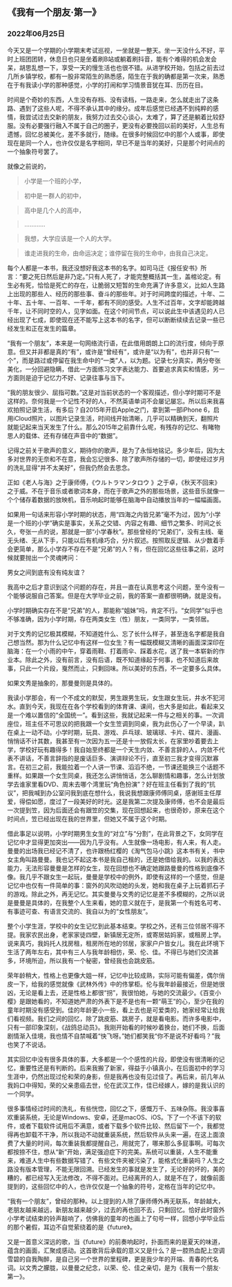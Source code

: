 ## 《我有一个朋友·第一》

### 2022年06月25日


今天又是一个学期的小学期末考试巡视，一坐就是一整天。坐一天没什么不好，平时上班团团转，休息日也只是坐着刷B站或躺着刷抖音，能有个难得的机会发会呆，胡思乱想一下，享受一天的慢生活也也很不错。从进学校开始，包括之前去过几所乡镇学校，都有一股非常陌生的熟悉感，陌生在于我的确都是第一次来，熟悉在于有我读小学的那种感觉，小学的打闹和学习情景音犹在耳、历历在目。

时间是个奇妙的东西，人生没有存档、没有读档，一路走来，怎么就走出了这条路、遇到了这些人呢，不得不承认其中的缘分。成年后感觉已经遇不到纯粹的感情，我尝试过去交新的朋友，我努力过去交心谈心，太难了，算了还是躺着比较舒服。没有必要强行融入不属于自己的圈子，更没有必要挽回以前的美好，人生总有遗憾，回忆总被美化，差不多就行，随缘。在很多时候回忆中的那个人或事，即使现在是同一个人，也许仅仅是名字相同，早已不是当年的美好，只是那个时间点的一个抽象符号罢了。

就像之前说的，

> 小学是一个班的小学，

> 初中是一群人的初中，

> 高中是几个人的高中，

> …………

> 我想，大学应该是一个人的大学。

> 谁走进我的生命，由命运决定；谁停留在我的生命中，由我自己决定。


每个人都是一本书，我还没想好我这本书的名字。如司马迁《报任安书》所言：“要之死日然后是非乃定。”只有人死了，才能完整概括其一生，盖棺论定。有生必有死，恰恰是死亡的存在，让脆弱又短暂的生命充满了许多意义，比如人生路上出现的那些人、经历的那些事、奋斗的那些年。对于时间跨度的描述，十年、二十年、五十年、一百年、一千年，都有不同的感受。人生不过百年，文字却能跨越千年，让不同时空的人，见字如面。在这个时间节点，可以说此生中该遇见的人已经出现了七成，即使现在还不能写上这本书的名字，但可以断断续续去记录一些已经发生和正在发生的篇章。

“我有一个朋友”，本来是一句网络流行语，在此借用朗朗上口的流行度，倾向于原意。但又并非都是真的“有”，或许是“曾经有”，或许是“以为有”，也并非只有“一个”，而是路过或停留在我生命中的“一类”人，以为题。记录七分真实，两分夸张美化，一分回避隐瞒，借此一方面练习文字表达能力、首要追求真实和情感，另一方面则是迫于记忆力不好、记录往事与当下。


“我的朋友很少、屈指可数。”这是对当前状态的一个客观描述，但小学时期可不是这样的。奈何我是一个记性不好的人，不然英语单词不会屡记屡忘。所以后来我喜欢拍照记录生活，有多后？自2015年开启Apple之门，拿到第一部iPhone 6，启用iCloud照片，以图片记录生活，时间线开始清晰，几乎可以精确到天，翻照片就能记起来当天发生了什么。那么2015年之前靠什么呢，有残存的记忆、有睹物思人的载体、还有存储在声音中的“数据”。

记得之前关于歌声的意义，期待你的歌声，是为了永恒地铭记。多少年后，因为太多对世界的无奈和不在意，我会忘记很多、除了歌声所存储的一切，即使经过岁月的洗礼显得“并不太美好”，但我仍然会去思念。

正如《老人与海》之于康师傅，《ウルトラマンタロウ 》之于卓，《秋天不回来》之于威。不在于音乐或者歌词本身，而在于歌声之外的那些场景，这些音乐就像一个个储存着数据的放映机，音乐响起时能够在脑海中自动播放当年的一幅幅画面。


如果用一句话来形容小学时期的状态，用“四海之内皆兄弟”毫不为过，因为“小学是一个班的小学”确实是事实，关系之交错、内容之有趣、细节之繁多、时间之长久，夸张一点的说，那就是一部“小学春秋”。那些曾经的“兄弟们”，没有主线、毫无头绪、无从下手，只能以后有机缘巧合，分片叙述。按照取反逻辑、从少数着手会更简单，那么小学存不存在不是“兄弟”的人？有，但在回忆这些往事之前，这时候就要抛出一个灵魂拷问：


男女之间到底有没有纯友谊？


我高中之后才意识到这个问题的存在，并且一直在认真思考这个问题，至今没有一个能够说服自己答案。但是在大学毕业之前，我的答案一直都很明确，就是没有。

小学时期确实存在不是“兄弟”的人，那能称“姐妹”吗，肯定不行。“女同学”似乎也不够准确，因为小学时期，存在两类女生（性）朋友，一类同学，一类邻居。

对于文秀的记忆极其模糊，不知道姓什么、忘了长什么样子，甚至连名字都是我自己想当然。那为什么记忆中有这样一位女生？有一幅既模糊又清晰的画面深深印在脑海：在一个小雨的中午，穿着雨鞋、打着雨伞、踩着水花，送了我一本崭新的作业本。除此之外，没有前言，没有后语，既不知道缘起于何事，也不知道后来故事，只此一个片段，戛然而止，只剩回味。所以美好的东西，不一定要多么具体。


如果文秀是抽象的，那曼曼则是具体的。


我读小学那会，有一个不成文的默契，男生跟男生玩，女生跟女生玩，井水不犯河水。直到今天，我现在在各个学校看到的体育课、课间，也大多是如此，看起来又是一个难以置信的“全国统一”。看到这些，我就记起来一件与之相关的事。一次调座位，班主任不可思议的把我跟一个女生笠调到同桌，我为此伤心了一个早读，趴在桌上一动不动。小学时期，玩具、游戏、乒乓球、玻璃球、卡片、碟片、漫画、悄悄话不计其数，我甚至有一次因为五一还是十一放假太长，在家里吵着要去上学，学校好玩有趣得多！我自始至终都是一个天生内敛、不善言辞的人，内敛不代表不讲话，不善言辞指的是废话巨多、演讲辩论不行，直至初三我才变得沉默寡言。在初三之前，我能拉着一个人讲一节课、滔滔不绝，一节课还能换三个话题不重样。如果跟一个女生同桌，我还怎么讲悄悄话，怎么聊剧情和趣事，怎么计划放学去谁家里看DVD、周末去哪个湾里玩“角色扮演”？好在班主任看到了我的“抗议”，把我喊到办公室问我到底在想什么，我说我想跟康师傅同桌，感谢班主任厚爱，得偿如愿，度过了一段美好的时光。这是我第二次提及康师傅，也不会是最后一次提到笠，因为后面还会有跟笠的交集，现在回想起来，也很奇妙，原来在这个时间点，笠已经出现在我的世界里，但她又不属于这个时期。

借此事足以说明，小学时期男生女生的“对立”与“分割”，在此背景之下，女同学在记忆中才显得更加突出——因为几乎没有。人生就像一场电影，有人来，有人走。曼曼的出场我已经记不清了，也许跟杨红樱的《淘气包马小跳》这本书有关，书中女主角叫路曼曼。我也记不起这本书是我自己租的，还是她借给我的。以我的表达能力，无法形容曼曼是怎样的女生，现在回想也不确定她跟路曼曼的性格到底像不像。我几乎不跟女生一起玩，曼曼是学校中的例外，即使有这样的一个感觉，但是记忆中也仅有一件简单的事：窗外的风吹动她的头发，她和我在桌子上玩着抓石子的游戏。除此之外，再无记忆。其实曼曼与文秀的记忆是差不多模糊的，之所以说是曼曼是具体的，在我整个人生来看，她的意义就在于，是我第一个有姓名可考、有事迹可查、有语言交流的、我自以为的“女性朋友”。

整个小学生涯，学校中的女生记忆到此基本结束。学校之外，还有三位邻居不得不提。我家农民出身，老家家徒四壁，新镇居无定所，或寄居姑妈家，或租房上学。说来真巧，我妈托人找房租，租房所在地的邻居，家家户户皆女儿。我在此环境下生活了两年左右，其中有三人与我年龄相仿，荣、伦、佳。不得已与她们交流甚多，环境所迫，所以我有一个秘密，曾经我也会跳皮筋。

荣年龄稍大，性格上也更像大姐一样，记忆中比较成熟，实际可能有偏差，偶尔俏皮一下，给我的感觉就像《武林外传》中的佟掌柜。伦与我年龄最接近，但是她很凶，无论是看上去，还是性格上都很“拐”，我很怕她，与她的交流最少。《百变小樱》是跟她看的，不知道她严肃的外表下是不是也有一颗“萌王”的心，至少在我的童年时期没有感受到。佳的年龄更小一些，看上去也是可爱类的，她家经常让给我们看视频。我们之间的回忆，除了跳皮筋、跳房子，就是看电影。而许多电影中，只有一部印象深刻，《战鸽总动员》。我刚开始看的时候吵着换台，她们不换，后面剧情渐入佳境，我也情不自禁喊着“快飞呀。”她们都笑我“你不是说不好看吗？”我也笑了不说话。

其实回忆中没有很多具体的事，大多都是一个个感性的片段，即使没有很清晰的记忆，重要性还是有判断的。后来我搬了新家，得益于小镇真小，在后面初中的学习生涯中，仍然出现过伦和荣的身影，但是我再也没有见过佳了。再后来，前几年从我妈口中得知，荣的父亲患癌去世，伦在武汉工作，佳已经嫁人，嫁的是我认识的一个同学。


很多事情经过时间的洗礼，有些恍惚，回忆之下，感慨万千、五味杂陈。我没事喜欢重装系统，无论是Windows、安卓，还是macOS、iOS。下了一个不该下的软件，或者下载软件试用后不满意，或者下载多个软件比较、然后留下一个，我都觉得再也卸载不干净，所以我动不动就重装系统，然后软件从头来一遍，在这上面浪费了大量的时间，每次重装我都提醒自己，用就完了，哪来那么多屁事啊。可每次都按捺不住，想从“新”开始，满足强迫症下的完美。系统可以重装，人生不能重来，难道人生中有些数据写错了、有些文件夹被污染了，能格式化重装吗？人生之路没有版本管理，不能无限回溯。已经发生的事就是发生了，无论好的坏的，美的糟的，都已经写入无法修改，不得不面对。已经离开的人，就是不在了，就像前面提到的，这些回忆中的人，也许仅仅是一个抽象的符号，定格在当年的记忆中。

“我有一个朋友”，曾经的那种。以上提到的人除了康师傅外再无联系，年龄越大，老朋友越来越远，新朋友越来越少，过去的再也回不去，只剩回忆。恰好此时窗外小学考试结束的铃声敲响了，仿佛我的童年的也画上了句号一样，回想小学毕业后的那个暑假，耳边不自觉萦绕着的是《future》。

又是一首意义深远的歌，当《future》的前奏响起时，扑面而来的是夏天的味道，蕴含的画面，汇聚成感动。这首歌背后承载的意义又是什么？是一腔热血配上空调雪碧的自我陶醉，是自己另一个世界的里程碑，更是我少年的开端、青春的代名词。以文秀之朦胧，以曼曼之纪念，以荣、伦、佳之亲切，是为《我有一个朋友·第一》。


